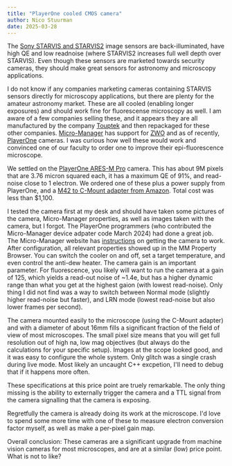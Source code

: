 ```yaml
---
title: "PlayerOne cooled CMOS camera"
author: Nico Stuurman
date: 2025-03-28
---
```


The [Sony STARVIS and STARVIS2](https://www.sony-semicon.com/en/technology/security/index.html) image sensors are back-illuminated, have high QE and low readnoise (where STARVIS2 increases full well depth over STARVIS).  Even though these sensors are marketed towards security cameras, they should make great sensors for astronomy and microscopy applications.  

I do not know if any companies marketing cameras containing STARVIS sensors directly for microscopy applications, but there are plenty for the amateur astronomy market.  These are all cooled (enabling longer exposures) and should work fine for fluorescense microscopy as well.  I am aware of a few companies selling these, and it appears they are all manufactured by the company [Touptek](https://www.touptekphotonics.com/) and then repackaged for these other companies.  [Micro-Manager](https://micro-manager.org) has support for [ZWO](https://www.zwoastro.com/) and as of recently, [PlayerOne](https://player-one-astronomy.com/) cameras.  I was curious how well these would work and convinced one of our faculty to order one to improve their epi-fluorescence microscope.

We settled on the [PlayerOne ARES-M Pro](https://player-one-astronomy.com/product/ares-m-pro-usb3-0-mono-camera-imx533/) camera.  This has about 9M pixels that are 3.76 micron squared each, it has a maximum QE of 91%, and read-noise close to 1 electron.  We ordered one of these plus a power supply from PlayerOne, and a [M42 to C-Mount adapter from Amazon](https://www.amazon.com/Adapter-Connection-Microscope-Industrial-Accessories/dp/B0D83S2TM7?gQT=0&th=1).  Total cost was less than $1,100.

I tested the camera first at my desk and should have taken some pictures of the camera, Micro-Manager properties, as well as images taken with the camera, but I forgot.  The PlayerOne programmers (who contributed the Micro-Manager device adpater code March 2024) had done a great job.  The Micro-Manager website has [instructions](https://micro-manager.org/PlayerOne) on getting the camera to work.  After configuration, all relevant properties showed up in the MM Property Browser.  You can switch the cooler on and off, set a target temperature, and even control the anti-dew heater.  The camera gain is an important parameter.  For fluorescence, you likely will want to run the camera at a gain of 125, which yields a read-out noise of ~1.4e, but has a higher dynamic range than what you get at the highest gaion (with lowest read-noise).  Only thing I did not find was a way to switch between Normal mode (slightly higher read-noise but faster), and LRN mode (lowest read-noise but also lower frames per second).


The camera mounted easily to the microscope (using the C-Mount adapter) and with a diameter of about 16mm fills a significant fraction of the field of view of most microscopes.  The small pixel size means that you will get full resolution out of high na, low mag objectives (but always do the calculations for your specific setup). Images at the scope looked good, and it was easy to configure the whole system.  Only glitch was a single crash during live mode.  Most likely an uncaught C++ excpetion, I'll need to debug that if it happens more often. 

These specifications at this price point are truely remarkable.  The only thing missing is the ability to externally trigger the camera and a TTL signal from the camera signalling that the camera is exposing.  

Regretfully the camera is already doing its work at the microscope.  I'd love to spend some more time with one of these to measure electron conversion factor myself, as well as make a per-pixel gain map.  

Overall conclusion: These cameras are a significant upgrade from machine vision cameras for most microscopes, and are at a similar (low) price point.  What is not to like?

